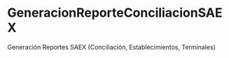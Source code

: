 # GeneracionReporteConciliacionSAEX
Generación Reportes SAEX (Conciliación, Establecimientos, Terminales)
